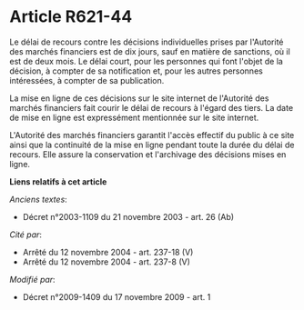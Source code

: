 # Article R621-44

Le délai de recours contre les décisions individuelles prises par l'Autorité des marchés financiers est de dix jours, sauf en
matière de sanctions, où il est de deux mois. Le délai court, pour les personnes qui font l'objet de la décision, à compter
de sa notification et, pour les autres personnes intéressées, à compter de sa publication.

La mise en ligne de ces décisions sur le site internet de l'Autorité des marchés financiers fait courir le délai de recours à
l'égard des tiers. La date de mise en ligne est expressément mentionnée sur le site internet.

L'Autorité des marchés financiers garantit l'accès effectif du public à ce site ainsi que la continuité de la mise en ligne
pendant toute la durée du délai de recours. Elle assure la conservation et l'archivage des décisions mises en ligne.

**Liens relatifs à cet article**

_Anciens textes_:

  - Décret n°2003-1109 du 21 novembre 2003 - art. 26 (Ab)

_Cité par_:

  - Arrêté du 12 novembre 2004 - art. 237-18 (V)
  - Arrêté du 12 novembre 2004 - art. 237-8 (V)

_Modifié par_:

  - Décret n°2009-1409 du 17 novembre 2009 - art. 1
